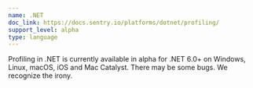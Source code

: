 ```yaml
---
name: .NET
doc_link: https://docs.sentry.io/platforms/dotnet/profiling/
support_level: alpha
type: language
---
```


<div class='alert warning'>
Profiling in .NET is currently available in alpha for .NET 6.0+ on Windows, Linux, macOS, iOS and Mac Catalyst.
There may be some bugs. We recognize the irony.
</div>
